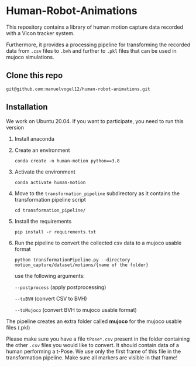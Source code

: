# Human-Robot-Animations

This repository contains a library of human motion capture data recorded with a Vicon tracker system.

Furthermore, it provides a processing pipeline for transforming the recorded data from `.csv` files to `.bvh` and further to `.pkl` files that can be used in mujoco simulations.

## Clone this repo
```
git@github.com:manuelvogel12/human-robot-animations.git
```

## Installation
We work on Ubuntu 20.04. If you want to participate, you need to run this version

1. Install anaconda 
2. Create an environment 
    ```
    conda create -n human-motion python==3.8
    ```
3. Activate the environment
    ```
    conda activate human-motion 
    ```
4. Move to the `transformation_pipeline` subdirectory as it contains the transformation pipeline script
    ```
    cd transformation_pipeline/
    ```
5. Install the requirements
    ```
    pip install -r requirements.txt 
    ```
6. Run the pipeline to convert the collected csv data to a mujoco usable format
    ```
    python transformationPipeline.py --directory motion_capture/dataset/motions/{name of the folder} 
    ```
    use the following arguments:

    `--postprocess` (apply postprocessing)

    `--toBVH` (convert CSV to BVH)

    `--toMujoco` (convert BVH to mujoco usable format)

The pipeline creates an extra folder called **mujoco** for the mujoco usable files (.pkl)

Please make sure you have a file `tPose*.csv` present in the folder containing the other `.csv` files you would like to convert. It should contain data of a human performing a t-Pose. We use only the first frame of this file in the transformation pipeline. Make sure all markers are visible in that frame!